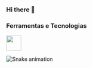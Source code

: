 ### Hi there 👋
### Ferramentas e Tecnologias

<img src="https://c.tenor.com/kyeNs4DnuW0AAAAC/dev_animado.gif" width="40" height="40"/>

![Snake animation](https://github.com/stenio-fonteles/stenio-fonteles/blob/output/github-contribution-grid-snake.svg)

<!--
**stenio-fonteles/stenio-fonteles** is a ✨ _special_ ✨ repository because its `README.md` (this file) appears on your GitHub profile.

Here are some ideas to get you started:

- 🔭 I’m currently working on ...
- 🌱 I’m currently learning ...
- 👯 I’m looking to collaborate on ...
- 🤔 I’m looking for help with ...
- 💬 Ask me about ...
- 📫 How to reach me: ...
- 😄 Pronouns: ...
- ⚡ Fun fact: ...
-->
